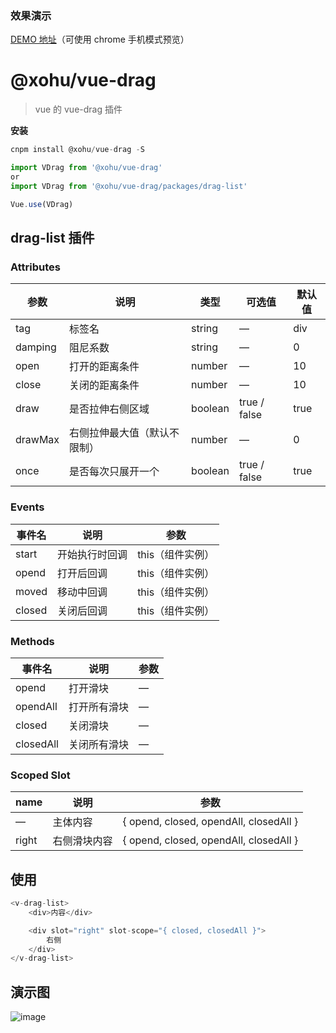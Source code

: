 ### 效果演示
[DEMO 地址](https://xohu.github.io/vue-drag/dist/#/drag/draglist "demo")（可使用 chrome 手机模式预览）

# @xohu/vue-drag

> vue 的 vue-drag 插件

**安装**

  ``` js
  cnpm install @xohu/vue-drag -S

  import VDrag from '@xohu/vue-drag'
  or
  import VDrag from '@xohu/vue-drag/packages/drag-list'

  Vue.use(VDrag)
  ```

## drag-list 插件

### Attributes

| 参数 | 说明 | 类型 | 可选值 | 默认值 |
| ------ | ------ | ------ | ------ | ------ |
| tag | 标签名 | string | — | div |
| damping | 阻尼系数 | string | — | 0 |
| open | 打开的距离条件 | number | — | 10 |
| close | 关闭的距离条件 | number | — | 10 |
| draw | 是否拉伸右侧区域 | boolean | true / false | true |
| drawMax | 右侧拉伸最大值（默认不限制） | number | — | 0 |
| once | 是否每次只展开一个 | boolean | true / false | true |

### Events

| 事件名 | 说明 | 参数 |
| ------ | ------ | ------ |
| start | 开始执行时回调 | this（组件实例） |
| opend | 打开后回调 | this（组件实例） |
| moved | 移动中回调 | this（组件实例） |
| closed | 关闭后回调 | this（组件实例） |

### Methods

| 事件名 | 说明 | 参数 |
| ------ | ------ | ------ |
| opend | 打开滑块 | — |
| opendAll | 打开所有滑块 | — |
| closed | 关闭滑块 | — |
| closedAll | 关闭所有滑块 | — |

### Scoped Slot

| name | 说明 | 参数 |
| ------ | ------ | ------ |
| — | 主体内容 | { opend, closed, opendAll, closedAll } |
| right | 右侧滑块内容 | { opend, closed, opendAll, closedAll } |

## 使用

``` js
<v-drag-list>
    <div>内容</div>

    <div slot="right" slot-scope="{ closed, closedAll }">
        右侧
    </div>
</v-drag-list>
```

## 演示图
![image](https://thumbnail0.baidupcs.com/thumbnail/174682b0399eda63a6c208e6c3f32d32?fid=3734421602-250528-1066024967816462&time=1574254800&rt=sh&sign=FDTAER-DCb740ccc5511e5e8fedcff06b081203-8vd%2FgdQZaW36TETygruBp0v%2BqQ8%3D&expires=8h&chkv=0&chkbd=0&chkpc=&dp-logid=7511624944755872677&dp-callid=0&size=c710_u400&quality=100&vuk=-&ft=video)